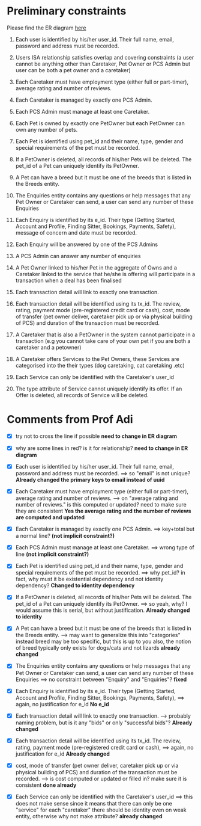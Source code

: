 # Preliminary constraints
Please find the ER diagram [here](https://github.com/sevenmatt7/CS2102_2021_S1_Team1/blob/master/ER%20Diagram.pdf)

1. Each user is identified by his/her user_id. Their full name, email, password and address must be recorded.
2. Users ISA relationship satisfies overlap and covering constraints (a user cannot be anything other than Caretaker, Pet Owner or PCS Admin
   but user can be both a pet owner and a caretaker)
3. Each Caretaker must have employment type (either full or part-timer), average rating and number of reviews.
4. Each Caretaker is managed by exactly one PCS Admin.
5. Each PCS Admin must manage at least one Caretaker.  

6. Each Pet is owned by exactly one PetOwner but each PetOwner can own any number of pets.
7. Each Pet is identified using pet_id and their name, type, gender and special requirements of the pet must be recorded.
8. If a PetOwner is deleted, all records of his/her Pets will be deleted. The pet_id of a Pet can uniquely identify its PetOwner. 
9. A Pet can have a breed but it must be one of the breeds that is listed in the Breeds entity.

10. The Enquiries entity contains any questions or help messages that any Pet Owner or Caretaker can send, a user can send any number of these Enquiries
11. Each Enquiry is identified by its e_id. Their type (Getting Started, Account and Profile, Finding Sitter, Bookings, Payments, Safety), 
    message of concern and date must be recorded.
12. Each Enquiry will be answered by one of the PCS Admins
13. A PCS Admin can answer any number of enquiries

14. A Pet Owner linked to his/her Pet in the aggregate of Owns and a Caretaker linked to the service that he/she is offering will participate in a transaction
    when a deal has been finalised
15. Each transaction detail will link to exactly one transaction.
16. Each transaction detail will be identified using its tx_id. The review, rating, payment mode (pre-registered credit card or cash), 
    cost, mode of transfer (pet owner deliver, caretaker pick up or via physical building of PCS) and duration of the transaction must be recorded.
17. A Caretaker that is also a PetOwner in the system cannot participate in a transaction (e.g you cannot take care of your own pet if you are both a caretaker
and a petowner)

18. A Caretaker offers Services to the Pet Owners, these Services are categorised into the their types (dog caretaking, cat caretaking .etc)
19. Each Service can only be identified with the Caretaker's user_id
20. The type attribute of Service cannot uniquely identify its offer. If an Offer is deleted, all records of Service will be deleted.

# Comments from Prof Adi
- [X] try not to cross the line if possible **need to change in ER diagram**
- [X] why are some lines in red?  is it for relationship? **need to change in ER diagram**

- [X] Each user is identified by his/her user_id. Their full name, email, password and address must be recorded.
==> so "email" is not unique? **Already changed the primary keys to email instead of uuid**

- [X] Each Caretaker must have employment type (either full or part-timer), average rating and number of reviews.
--> on "average rating and number of reviews."
    is this computed or updated? need to make sure they are consistent **Yes the average rating and the number of reviews are computed and updated**
    
- [X] Each Caretaker is managed by exactly one PCS Admin.
==> key+total but a normal line? **(not implicit constraint?)**

- [X] Each PCS Admin must manage at least one Caretaker. 
==> wrong type of line **(not implicit constraint?)**

- [x] Each Pet is identified using pet_id and their name, type, gender and special requirements of the pet must be recorded.
==> why pet_id?
    in fact, why must it be existential dependency and not identity dependency? **Changed to identity dependency**

- [X] If a PetOwner is deleted, all records of his/her Pets will be deleted. The pet_id of a Pet can uniquely identify its PetOwner.
==> so yeah, why?  I would assume this is serial, but without justification. **Already changed to identity**

- [X] A Pet can have a breed but it must be one of the breeds that is listed in the Breeds entity.
--> may want to generalize this into "categories" instead
    breed may be too specific, but this is up to you
    also, the notion of breed typically only exists for dogs/cats and not lizards **already changed**

- [X] The Enquiries entity contains any questions or help messages that any Pet Owner or Caretaker can send, a user can send any number of these Enquiries
==> no constraint between "Enquiry" and "Enquiries"? **fixed**

- [X] Each Enquiry is identified by its e_id. Their type (Getting Started, Account and Profile, Finding Sitter, Bookings, Payments, Safety),
==> again, no justification for e_id **No e_id**

- [X] Each transaction detail will link to exactly one transaction.
--> probably naming problem, but is it any "bids" or only "successful bids"? **Already changed**

- [X] Each transaction detail will be identified using its tx_id. The review, rating, payment mode (pre-registered credit card or cash),
==> again, no justification for e_id **Already changed**

- [X] cost, mode of transfer (pet owner deliver, caretaker pick up or via physical building of PCS) and duration of the transaction must be recorded.
--> is cost computed or updated or filled in?  make sure it is consistent **done already**

- [X] Each Service can only be identified with the Caretaker's user_id
==> this does not make sense since it means that there can only be one "service" for each "caretaker"
    there should be identity even on weak entity, otherwise why not make attribute? **already changed**
